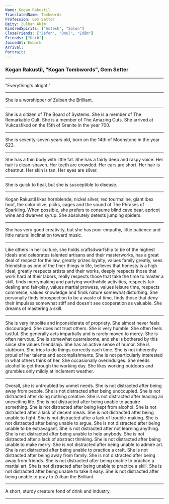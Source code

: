 ```yaml
---
Name: Kogan Rakustil
TranslatedName: Tombwords
Profession: Gem Setter
Deity: Zulban Äkim
KindredSpirits: ["Astesh", "Solon"]
CloseFriends: ["Zefon", "Ònul", "Edëm"]
Friends: ["Unib"]
JoinedAt: Embark
Arrival:
Portrait:
---
```


### Kogan Rakustil, "Kogan Tombwords", Gem Setter

---

"Everything's alright."

---

She is a worshipper of Zulban the Brilliant.

---

She is a citizen of The Board of Systems. She is a member of The Remarkable Cult. She is a member of The Amazing Cuts.
She arrived at Vukcasfikod on the 15th of Granite in the year 700.

---

She is seventy-seven years old, born on the 14th of Moonstone in the year 623.

---

She has a thin body with little fat. She has a fairly deep and raspy voice. Her hair is clean-shaven. Her teeth are
crowded. Her ears are short. Her hair is chestnut. Her skin is tan. Her eyes are silver.

---

She is quick to heal, but she is susceptible to disease.

---

Kogan Rakustil likes hornblende, nickel silver, red tourmaline, giant ibex hoof, the color olive, picks, cages and the
sound of The Phrases of Sparkling. When possible, she prefers to consume blind cave bear, apricot wine and dwarven
syrup. She absolutely detests jumping spiders.

---

She has very good creativity, but she has poor empathy, little patience and little natural inclination toward music.

---

Like others in her culture, she holds craftsdwarfship to be of the highest ideals and celebrates talented artisans and
their masterworks, has a great deal of respect for the law, greatly prizes loyalty, values family greatly, sees
friendship as one of the finer things in life, believes that honesty is a high ideal, greatly respects artists and their
works, deeply respects those that work hard at their labors, really respects those that take the time to master a skill,
finds merrymaking and partying worthwhile activities, respects fair-dealing and fair-play, values martial prowess,
values leisure time, respects commerce, values knowledge and finds nature somewhat disturbing. She personally finds
introspection to be a waste of time, finds those that deny their impulses somewhat stiff and doesn't see cooperation as
valuable. She dreams of mastering a skill.

---

She is very impolite and inconsiderate of propriety. She almost never feels discouraged. She does not trust others. She
is very humble. She often feels lustful. She generally acts impartially and is rarely moved to mercy. She is often
nervous. She is somewhat quarrelsome, and she is bothered by this since she values friendship. She has an active sense
of humor. She is stubborn. She tries to do things correctly each time. She is not inherently proud of her talents and
accomplishments. She is not particularly interested in what others think of her. She occasionally overindulges. She
needs alcohol to get through the working day. She likes working outdoors and grumbles only mildly at inclement weather.

---

Overall, she is untroubled by unmet needs. She is not distracted after being away from people. She is not distracted
after being unoccupied. She is not distracted after doing nothing creative. She is not distracted after leading an
unexciting life. She is not distracted after being unable to acquire something. She is not distracted after being kept
from alcohol. She is not distracted after a lack of decent meals. She is not distracted after being unable to fight. She
is not distracted after a lack of trouble-making. She is not distracted after being unable to argue. She is not
distracted after being unable to be extravagant. She is not distracted after not learning anything. She is not
distracted after being unable to help anybody. She is not distracted after a lack of abstract thinking. She is not
distracted after being unable to make merry. She is not distracted after being unable to admire art. She is not
distracted after being unable to practice a craft. She is not distracted after being away from family. She is not
distracted after being away from friends. She is not distracted after being unable to practice a martial art. She is not
distracted after being unable to practice a skill. She is not distracted after being unable to take it easy. She is not
distracted after being unable to pray to Zulban the Brilliant.

---

A short, sturdy creature fond of drink and industry.

---
